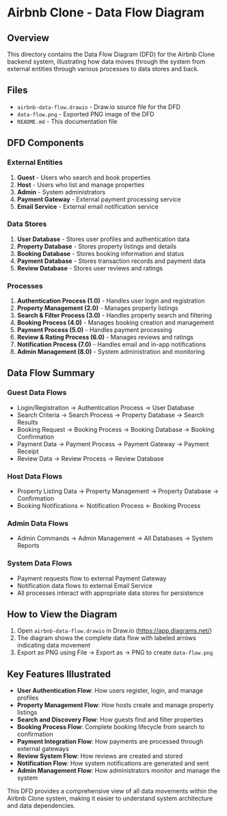 # Airbnb Clone - Data Flow Diagram

## Overview
This directory contains the Data Flow Diagram (DFD) for the Airbnb Clone backend system, illustrating how data moves through the system from external entities through various processes to data stores and back.

## Files
- `airbnb-data-flow.drawio` - Draw.io source file for the DFD
- `data-flow.png` - Exported PNG image of the DFD
- `README.md` - This documentation file

## DFD Components

### External Entities
1. **Guest** - Users who search and book properties
2. **Host** - Users who list and manage properties
3. **Admin** - System administrators
4. **Payment Gateway** - External payment processing service
5. **Email Service** - External email notification service

### Data Stores
1. **User Database** - Stores user profiles and authentication data
2. **Property Database** - Stores property listings and details
3. **Booking Database** - Stores booking information and status
4. **Payment Database** - Stores transaction records and payment data
5. **Review Database** - Stores user reviews and ratings

### Processes
1. **Authentication Process (1.0)** - Handles user login and registration
2. **Property Management (2.0)** - Manages property listings
3. **Search & Filter Process (3.0)** - Handles property search and filtering
4. **Booking Process (4.0)** - Manages booking creation and management
5. **Payment Process (5.0)** - Handles payment processing
6. **Review & Rating Process (6.0)** - Manages reviews and ratings
7. **Notification Process (7.0)** - Handles email and in-app notifications
8. **Admin Management (8.0)** - System administration and monitoring

## Data Flow Summary

### Guest Data Flows
- Login/Registration → Authentication Process → User Database
- Search Criteria → Search Process → Property Database → Search Results
- Booking Request → Booking Process → Booking Database → Booking Confirmation
- Payment Data → Payment Process → Payment Gateway → Payment Receipt
- Review Data → Review Process → Review Database

### Host Data Flows
- Property Listing Data → Property Management → Property Database → Confirmation
- Booking Notifications ← Notification Process ← Booking Process

### Admin Data Flows
- Admin Commands → Admin Management → All Databases → System Reports

### System Data Flows
- Payment requests flow to external Payment Gateway
- Notification data flows to external Email Service
- All processes interact with appropriate data stores for persistence

## How to View the Diagram

1. Open `airbnb-data-flow.drawio` in Draw.io (https://app.diagrams.net/)
2. The diagram shows the complete data flow with labeled arrows indicating data movement
3. Export as PNG using File → Export as → PNG to create `data-flow.png`

## Key Features Illustrated

- **User Authentication Flow**: How users register, login, and manage profiles
- **Property Management Flow**: How hosts create and manage property listings
- **Search and Discovery Flow**: How guests find and filter properties
- **Booking Process Flow**: Complete booking lifecycle from search to confirmation
- **Payment Integration Flow**: How payments are processed through external gateways
- **Review System Flow**: How reviews are created and stored
- **Notification Flow**: How system notifications are generated and sent
- **Admin Management Flow**: How administrators monitor and manage the system

This DFD provides a comprehensive view of all data movements within the Airbnb Clone system, making it easier to understand system architecture and data dependencies.
